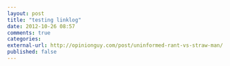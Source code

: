 ```yaml
---
layout: post
title: "testing linklog"
date: 2012-10-26 08:57
comments: true
categories: 
external-url: http://opinionguy.com/post/uninformed-rant-vs-straw-man/
published: false
---
```

